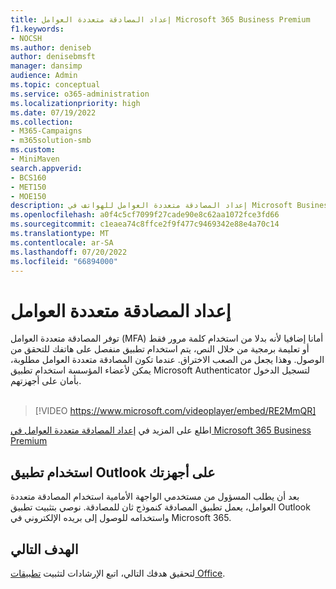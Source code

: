 ```yaml
---
title: إعداد المصادقة متعددة العوامل Microsoft 365 Business Premium
f1.keywords:
- NOCSH
ms.author: deniseb
author: denisebmsft
manager: dansimp
audience: Admin
ms.topic: conceptual
ms.service: o365-administration
ms.localizationpriority: high
ms.date: 07/19/2022
ms.collection:
- M365-Campaigns
- m365solution-smb
ms.custom:
- MiniMaven
search.appverid:
- BCS160
- MET150
- MOE150
description: إعداد المصادقة متعددة العوامل للهواتف في Microsoft Business Premium. يمكنك زيادة أمانك باستخدام ميزات المصادقة متعددة العوامل من Microsoft Business Premium لهاتفك.
ms.openlocfilehash: a0f4c5cf7099f27cade90e8c62aa1072fce3fd66
ms.sourcegitcommit: c1eaea74c8ffce2f9f477c9469342e88e4a70c14
ms.translationtype: MT
ms.contentlocale: ar-SA
ms.lasthandoff: 07/20/2022
ms.locfileid: "66894000"
---
```

# <a name="set-up-mfa"></a>إعداد المصادقة متعددة العوامل

توفر المصادقة متعددة العوامل (MFA) أمانا إضافيا لأنه بدلا من استخدام كلمة مرور فقط أو تعليمة برمجية من خلال النص، يتم استخدام تطبيق منفصل على هاتفك للتحقق من الوصول. وهذا يجعل من الصعب الاختراق. عندما تكون المصادقة متعددة العوامل مطلوبة، يمكن لأعضاء المؤسسة استخدام تطبيق Microsoft Authenticator لتسجيل الدخول بأمان على أجهزتهم. <br/><br/>

> [!VIDEO https://www.microsoft.com/videoplayer/embed/RE2MmQR]

اطلع على المزيد في [إعداد المصادقة متعددة العوامل في Microsoft 365 Business Premium](https://support.office.com/article/a32541df-079c-420d-9395-9d59354f7225)

## <a name="use-the-outlook-app-on-your-devices"></a>استخدام تطبيق Outlook على أجهزتك

بعد أن يطلب المسؤول من مستخدمي الواجهة الأمامية استخدام المصادقة متعددة العوامل، يعمل تطبيق المصادقة كنموذج ثان للمصادقة. نوصي بتثبيت تطبيق Outlook واستخدامه للوصول إلى بريده الإلكتروني في Microsoft 365.

## <a name="next-objective"></a>الهدف التالي

لتحقيق هدفك التالي، اتبع الإرشادات لتثبيت [تطبيقات Office](m365bp-install-office-apps.md).
